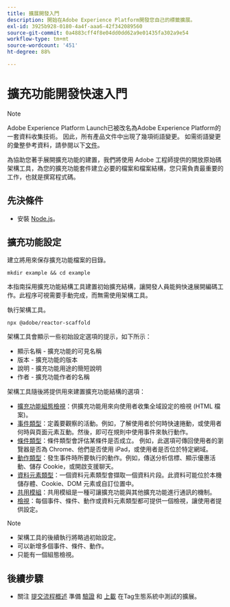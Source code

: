 ```yaml
---
title: 擴展開發入門
description: 開始在Adobe Experience Platform開發您自己的標籤擴展。
exl-id: 3925b928-0180-4a4f-aaa6-42f342089560
source-git-commit: 0a4883cff4f8e04dd0dd62a9e01435fa302a9e54
workflow-type: tm+mt
source-wordcount: '451'
ht-degree: 88%

---
```


# 擴充功能開發快速入門

>[!NOTE]
>
>Adobe Experience Platform Launch已被改名為Adobe Experience Platform的一套資料收集技術。 因此，所有產品文件中出現了幾項術語變更。 如需術語變更的彙整參考資料，請參閱以下[文件](../term-updates.md)。

為協助您著手展開擴充功能的建置，我們將使用 Adobe 工程師提供的開放原始碼架構工具，為您的擴充功能套件建立必要的檔案和檔案結構，您只需負責最重要的工作，也就是撰寫程式碼。

## 先決條件

* 安裝 [Node.js](https://nodejs.org/zh-tw/download/)。

## 擴充功能設定

建立將用來保存擴充功能檔案的目錄。

```shell
mkdir example && cd example
```

本指南採用擴充功能結構工具建置初始擴充結構，讓開發人員能夠快速展開編碼工作。此程序可視需要手動完成，而無需使用架構工具。

執行架構工具。

```shell
npx @adobe/reactor-scaffold
```

架構工具會顯示一些初始設定選項的提示，如下所示：

* 顯示名稱 - 擴充功能的可見名稱
* 版本 - 擴充功能的版本
* 說明 - 擴充功能用途的簡短說明
* 作者 - 擴充功能作者的名稱

架構工具隨後將提供用來建置擴充功能結構的選項：

* [擴充功能組態檢視](./configuration.md)：供擴充功能用來向使用者收集全域設定的檢視 (HTML 檔案)。
* [事件類型](./web/event-types.md)：定義要觀察的活動。例如，了解使用者於何時快速捲動，或使用者何時與頁面元素互動。然後，即可在規則中使用事件來執行動作。
* [條件類型](./web/condition-types.md)：條件類型會評估某條件是否成立。
例如，此選項可傳回使用者的瀏覽器是否為 Chrome、他們是否使用 iPad，或使用者是否位於特定網域。
* [動作類型](./web/action-types.md)：發生事件時所要執行的動作。例如，傳送分析信標、顯示優惠活動、儲存 Cookie，或開啟支援聊天。
* [資料元素類型](./web/data-element-types.md)：一個資料元素類型會擷取一個資料片段。此資料可能位於本機儲存體、Cookie、DOM 元素或自訂位置中。
* [共用模組](./web/shared.md)：共用模組是一種可讓擴充功能與其他擴充功能進行通訊的機制。
* [檢視](./web/views.md)：每個事件、條件、動作或資料元素類型都可提供一個檢視，讓使用者提供設定。

>[!NOTE]
>
>* 架構工具的後續執行將略過初始設定。
>* 可以新增多個事件、條件、動作。
>* 只能有一個組態檢視。


## 後續步驟

* 關注 [提交流程概述](./submit/overview.md) 準備 [驗證](./submit/upload-and-test.md#validate) 和 [上載](./submit/upload-and-test.md#integration) 在Tag生態系統中測試的擴展。
